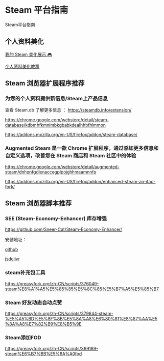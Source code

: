 # Steam 平台指南

Steam平台指南

## 个人资料美化

[我的 Steam 美化展示 🎮](https://steamcommunity.com/id/XTxiaotong)

[个人资料美化教程](./Profile-Beautify.md)

## Steam 浏览器扩展程序推荐

### 为您的个人资料提供新信息/Steam上产品信息

查看 Steam.db 了解更多信息 ： <https://steamdb.info/extension/>

<https://chrome.google.com/webstore/detail/steam-database/kdbmhfkmnlmbkgbabkdealhhbfhlmmon>

<https://addons.mozilla.org/en-US/firefox/addon/steam-database/>

### Augmented Steam 是一款 Chrome 扩展程序，通过添加更多信息和自定义选项，改善您在 Steam 商店和 Steam 社区中的体验

<https://chrome.google.com/webstore/detail/augmented-steam/dnhpnfgdlenaccegplpojghhmaamnnfp>

<https://addons.mozilla.org/en-US/firefox/addon/enhanced-steam-an-itad-fork/>

## Steam 浏览器脚本推荐

### SEE (Steam-Economy-Enhancer) 库存增强

<https://github.com/Sneer-Cat/Steam-Economy-Enhancer/>

安装地址：

[github](https://github.com/Sneer-Cat/Steam-Economy-Enhancer/raw/master/code.user.js)

[jsdelivr](https://cdn.jsdelivr.net/gh/Sneer-Cat/Steam-Economy-Enhancer/code.user.js)

### steam补充包工具

<https://greasyfork.org/zh-CN/scripts/376049-steam%E8%A1%A5%E5%85%85%E5%8C%85%E5%B7%A5%E5%85%B7>

### Steam 好友动态自动点赞

<https://greasyfork.org/zh-CN/scripts/379844-steam-%E5%A5%BD%E5%8F%8B%E5%8A%A8%E6%80%81%E8%87%AA%E5%8A%A8%E7%82%B9%E8%B5%9E>

### Steam添加FOD

<https://greasyfork.org/zh-CN/scripts/389189-steam%E6%B7%BB%E5%8A%A0fod>

